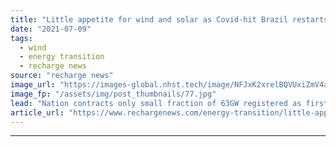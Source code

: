 ```yaml
---
title: "Little appetite for wind and solar as Covid-hit Brazil restarts tenders"
date: "2021-07-09"
tags: 
  - wind
  - energy transition
  - recharge news
source: "recharge news"
image_url: "https://images-global.nhst.tech/image/NFJxK2xrelBQVUxiZmV4aFk3bktnK25PNFpKUHc2TWNZMmpuYzdXYjdRcz0=/nhst/binary/4a663fdad0ca53648d77dc97dd9b91ae"
image_fp: "/assets/img/post_thumbnails/77.jpg"
lead: "Nation contracts only small fraction of 63GW registered as first auctions since 2019 feel ongoing impact of demand slump"
article_url: "https://www.rechargenews.com/energy-transition/little-appetite-for-wind-and-solar-as-covid-hit-brazil-restarts-tenders/2-1-1037854"
---
```


---

